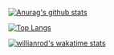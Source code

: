 [![Anurag's github stats](https://github-readme-stats.connorseds2002.vercel.app/api?username=connorseds2002)](https://github.com/anuraghazra/github-readme-stats)

[![Top Langs](https://github-readme-stats.connorseds2002.vercel.app/api/top-langs/?username=connorseds2002&layout=compact)](https://github.com/anuraghazra/github-readme-stats)

[![willianrod's wakatime stats](https://github-readme-stats.connorseds2002.vercel.app/api/wakatime?username=connorseds2002)](https://github.com/anuraghazra/github-readme-stats)
